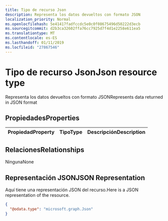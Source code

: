 ```yaml
---
title: Tipo de recurso Json
description: Representa los datos devueltos con formato JSON
localization_priority: Normal
ms.openlocfilehash: 5e41417fadfccdc5e0c0f08675496d50222d3ecb
ms.sourcegitcommit: d2b3ca32602ffa76cc7925d7f4d1e2258e611ea5
ms.translationtype: MT
ms.contentlocale: es-ES
ms.lasthandoff: 01/11/2019
ms.locfileid: "27867546"
---
```

# <a name="json-resource-type"></a><span data-ttu-id="90a4e-103">Tipo de recurso Json</span><span class="sxs-lookup"><span data-stu-id="90a4e-103">Json resource type</span></span>

<span data-ttu-id="90a4e-104">Representa los datos devueltos con formato JSON</span><span class="sxs-lookup"><span data-stu-id="90a4e-104">Represents data returned in JSON format</span></span>
## <a name="properties"></a><span data-ttu-id="90a4e-105">Propiedades</span><span class="sxs-lookup"><span data-stu-id="90a4e-105">Properties</span></span>
|<span data-ttu-id="90a4e-106">Propiedad</span><span class="sxs-lookup"><span data-stu-id="90a4e-106">Property</span></span>|<span data-ttu-id="90a4e-107">Tipo</span><span class="sxs-lookup"><span data-stu-id="90a4e-107">Type</span></span>|<span data-ttu-id="90a4e-108">Descripción</span><span class="sxs-lookup"><span data-stu-id="90a4e-108">Description</span></span>|
|:---|:---|:---|

## <a name="relationships"></a><span data-ttu-id="90a4e-109">Relaciones</span><span class="sxs-lookup"><span data-stu-id="90a4e-109">Relationships</span></span>
<span data-ttu-id="90a4e-110">Ninguna</span><span class="sxs-lookup"><span data-stu-id="90a4e-110">None</span></span>
## <a name="json-representation"></a><span data-ttu-id="90a4e-111">Representación JSON</span><span class="sxs-lookup"><span data-stu-id="90a4e-111">JSON Representation</span></span>
<span data-ttu-id="90a4e-112">Aquí tiene una representación JSON del recurso.</span><span class="sxs-lookup"><span data-stu-id="90a4e-112">Here is a JSON representation of the resource.</span></span>
<!--{
  "blockType": "resource",
  "@odata.type": "microsoft.graph.Json"
}-->
``` json
{
  "@odata.type": "microsoft.graph.Json"
}
```



